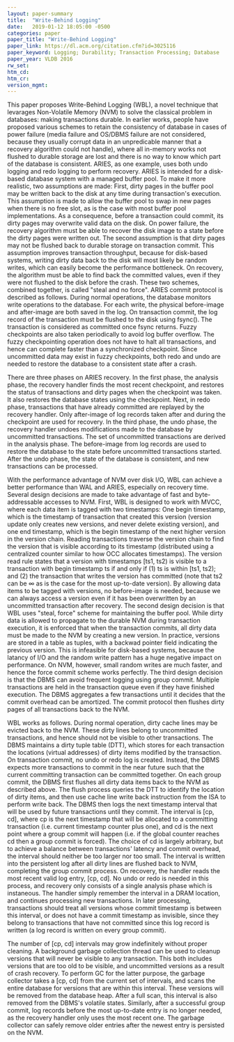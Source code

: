 ```yaml
---
layout: paper-summary
title:  "Write-Behind Logging"
date:   2019-01-12 18:05:00 -0500
categories: paper
paper_title: "Write-Behind Logging"
paper_link: https://dl.acm.org/citation.cfm?id=3025116
paper_keyword: Logging; Durability; Transaction Processing; Database
paper_year: VLDB 2016
rw_set: 
htm_cd: 
htm_cr: 
version_mgmt: 
---
```


This paper proposes Write-Behind Logging (WBL), a novel technique that levarages Non-Volatile Memory (NVM) to solve 
the classical problem in databases: making transactions durable. In earlier works, people have proposed various schemes
to retain the consistency of database in cases of power failure (media failure and OS/DBMS failure are not considered,
because they usually corrupt data in an unpredicable manner that a recovery algorithm could not handle), where all 
in-memory works not flushed to durable storage are lost and there is no way to know which part of the database is consistent.
ARIES, as one example, uses both undo logging and redo logging to perform recovery. ARIES is intended for a disk-based 
database system with a managed buffer pool. To make it more realistic, two assumptions are made: First, dirty pages in 
the buffer pool may be written back to the disk at any time during transaction's execution. This assumption is made to
allow the buffer pool to swap in new pages when there is no free slot, as is the case with most buffer pool implementations.
As a consequence, before a transaction could commit, its dirty pages may overwrite valid data on the disk. On power failure,
the recovery algorithm must be able to recover the disk image to a state before the dirty pages were written out. The second
assumption is that dirty pages may not be flushed back to durable storage on transaction commit. This assumption improves 
transaction throughput, because for disk-based systems, writing dirty data back to the disk will most likely be random
writes, which can easily become the performance bottleneck. On recovery, the algorithm must be able to find back the 
committed values, even if they were not flushed to the disk before the crash. These two schemes, combined together,
is called "steal and no force". ARIES commit protocol is described as follows. During normal operations, the database monitors
write operations to the database. For each write, the physical before-image and after-image are both saved in the log. 
On transaction commit, the log record of the transaction must be flushed to the disk using fsync(). The transaction is 
considered as committed once fsync returns. Fuzzy checkpoints are also taken periodically to avoid log buffer overflow. The 
fuzzy checkpointing operation does not have to halt all transactions, and hence can complete faster than a synchronized 
checkpoint. Since uncommitted data may exist in fuzzy checkpoints, both redo and undo are needed to restore the 
database to a consistent state after a crash. 

There are three phases on ARIES recovery. In the first phase, the analysis phase, the recovery handler finds the most recent
checkpoint, and restores the status of transactions and dirty pages when the checkpoint was taken. It also restores the database
states using the checkpoint. Next, in redo phase, transactions that have already committed are replayed by the recovery 
handler. Only after-image of log records taken after and during the checkpoint are used for recovery. In the third phase, 
the undo phase, the recovery handler undoes modifications made to the database by uncommitted transactions. The set of 
uncommitted transactions are derived in the analysis phase. The before-image from log records are used to restore the 
database to the state before uncommitted transactions started. After the undo phase, the state of the database is consistent,
and new transactions can be processed.

With the performance advantage of NVM over disk I/O, WBL can achieve a better performance than WAL and ARIES, especially
on recovery time. Several design decisions are made to take advantage of fast and byte-addressable accesses to NVM. First,
WBL is designed to work with MVCC, where each data item is tagged with two timestamps: One begin timestamp, which is the 
timestamp of transaction that created this version (version update only creates new versions, and never delete existing version),
and one end timestamp, which is the begin timestamp of the next higher version in the version chain. Reading transactions 
traverse the version chain to find the version that is visible according to its timestamp (distributed using a centralized
counter similar to how OCC allocates timestamps). The version read rule states that a version with timestamps [ts1, ts2)
is visible to a transaction with begin timestamp ts if and only if (1) ts is within [ts1, ts2); and (2) the transaction
that writes the version has committed (note that ts2 can be &infin; as is the case for the most up-to-date version). 
By allowing data items to be tagged with versions, no before-image is needed, because we can always access a version 
even if it has been overwritten by an uncommitted transaction after recovery. The second design decision is that WBL
uses "steal, force" scheme for maintaining the buffer pool. While dirty data is allowed to propagate to the durable NVM
during transaction execution, it is enforced that when the transaction commits, all dirty data must be made to the 
NVM by creating a new version. In practice, versions are stored in a table as tuples, with a backwad pointer field 
indicating the previous version. This is infeasible for disk-based systems, because the latancy of I/O and the random write
pattern has a huge negative impact on performance. On NVM, however, small random writes are much faster, and hence the 
force commit scheme works perfectly. The third design decision is that the DBMS can avoid frequent logging using group
commit. Multiple transactions are held in the transaction queue even if they have finished execution. The DBMS aggregates 
a few transactions until it decides that the commit overhead can be amortized. The commit protocol then flushes dirty
pages of all transactions back to the NVM.

WBL works as follows. During normal operation, dirty cache lines may be evicted back to the NVM. These dirty lines belong
to uncommitted transactions, and hence should not be visible to other transactions. The DBMS maintains a dirty tuple table (DTT),
which stores for each transaction the locations (virtual addresses) of dirty items modified by the transaction. On transaction 
commit, no undo or redo log is created. Instead, the DBMS expects more transactions to commit in the near future such that 
the current committing transaction can be committed together. On each group commit, the DBMS first flushes all dirty data items
back to the NVM as described above. The flush process queries the DTT to identify the location of dirty items, and then 
use cache line write back instruction from the ISA to perform write back. The DBMS then logs the next timestamp interval
that will be used by future transactions until they commit. The interval is [cp, cd], where cp is the next timestamp that will be 
allocated to a committing transaction (i.e. current timestamp counter plus one), and cd is the next point where a group commit
will happen (i.e. if the global counter reaches cd then a group commit is forced). The choice of cd is largely arbitrary, but
to achieve a balance between transactions' latency and commit overhead, the interval should neither be too larger nor too
small. The interval is written into the persistent log after all dirty lines are flushed back to NVM, completing the 
group commit process. On recovery, the handler reads the most recent valid log entry, [cp, cd]. No undo or redo is needed
in this process, and recovery only consists of a single analysis phase which is instaneous. The handler simply remember 
the interval in a DRAM location, and continues processing new transactions. In later processing, transactions should 
treat all versions whose commit timestamp is between this interval, or does not have a commit timestamp as invisible, since 
they belong to transactions that have not committed since this log record is written (a log record is written on every group 
commit).

The number of [cp, cd] intervals may grow indefinitely without proper cleaning. A background garbage collection thread
can be used to cleanup versions that will never be visible to any transaction. This both includes versions that are 
too old to be visible, and uncommitted versions as a result of crash recovery. To perform GC for the latter purpose, 
the garbage collector takes a [cp, cd] from the current set of intervals, and scans the entire database for versions 
that are within this interval. These versions will be removed from the database heap. After a full scan, this interval is 
also removed from the DBMS's volatile states. Similarly, after a successful group commit, log records before the most
up-to-date entry is no longer needed, as the recovery handler only uses the most recent one. The garbage collector 
can safely remove older entries after the newest entry is persisted on the NVM.